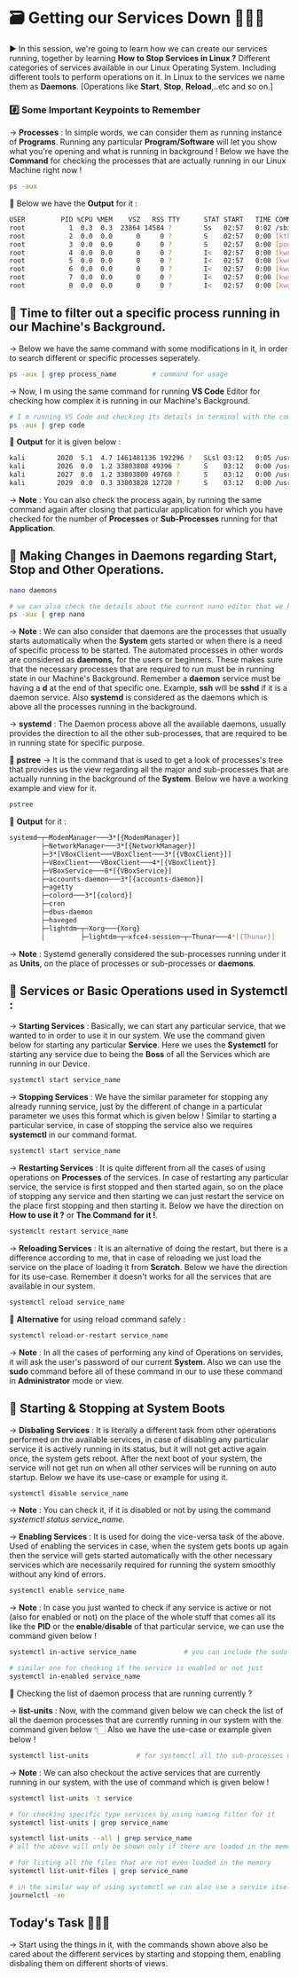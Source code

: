 # 🗃️ Getting our Services Down 👩🏻‍💻

▶️ In this session, we're going to learn how we can create our services running, together by learning **How to Stop Services in Linux ?** Different categories of services available in our Linux Operating System. Including different tools to perform operations on it. In Linux to the services we name them as **Daemons**. [Operations like **Start**, **Stop**, **Reload**,..etc and so on.]

### #️⃣ Some Important Keypoints to Remember

→ **Processes** : In simple words, we can consider them as running instance of **Programs**. Running any particular **Program/Software** will let you show what you're opening and what is running in background ! Below we have the **Command** for checking the processes that are actually running in our Linux Machine right now !

```bash
ps -aux
```

🔖 Below we have the **Output** for it :

```bash
USER         PID %CPU %MEM    VSZ   RSS TTY      STAT START   TIME COMMAND
root           1  0.3  0.3  23864 14584 ?        Ss   02:57   0:02 /sbin/init splash
root           2  0.0  0.0      0     0 ?        S    02:57   0:00 [kthreadd]
root           3  0.0  0.0      0     0 ?        S    02:57   0:00 [pool_workqueue_release]
root           4  0.0  0.0      0     0 ?        I<   02:57   0:00 [kworker/R-kvfree_rcu_reclaim]
root           5  0.0  0.0      0     0 ?        I<   02:57   0:00 [kworker/R-rcu_gp]
root           6  0.0  0.0      0     0 ?        I<   02:57   0:00 [kworker/R-sync_wq]
root           7  0.0  0.0      0     0 ?        I<   02:57   0:00 [kworker/R-slub_flushwq]
root           8  0.0  0.0      0     0 ?        I<   02:57   0:00 [kworker/R-netns]
```

## 📌 Time to filter out a specific process running in our Machine's **Background**.

→ Below we have the same command with some modifications in it, in order to search different or specific processes seperately.

```bash
ps -aux | grep process_name         # command for usage
```

→ Now, I m using the same command for running **VS Code** Editor for checking how complex it is running in our Machine's Background.

```bash
# I m running VS Code and checking its details in terminal with the command given below
ps -aux | grep code
```

🔖 **Output** for it is given below :

```bash
kali        2020  5.1  4.7 1461481136 192296 ?   SLsl 03:12   0:05 /usr/share/code/code
kali        2026  0.0  1.2 33803808 49396 ?      S    03:12   0:00 /usr/share/code/code --type=zygote --no-zygote-sandbox
kali        2027  0.0  1.2 33803800 49760 ?      S    03:12   0:00 /usr/share/code/code --type=zygote
kali        2029  0.0  0.3 33803828 12720 ?      S    03:12   0:00 /usr/share/code/code --type=zygote
```

→ **Note** : You can also check the process again, by running the same command again after closing that particular application for which you have checked for the number of **Processes** or **Sub-Processes** running for that **Application**.

## 📌 Making Changes in Daemons regarding **Start**, **Stop** and Other Operations.

```bash
nano daemons

# we can also check the details about the current nano editor that we have just used by the command given below
ps -aux | grep nano
```

→ **Note** : We can also consider that daemons are the processes that usually starts automatically when the **System** gets started or when there is a need of specific process to be started. The automated processes in other words are considered as **daemons**, for the users or beginners. These makes sure that the necessary processes that are required to run must be in running state in our Machine's Background. Remember a **daemon** service must be having a **d** at the end of that specific one. Example, **ssh** will be **sshd** if it is a daemon service. Also **systemd** is considered as the daemons which is above all the processes running in the background.

→ **systemd** : The Daemon process above all the available daemons, usually provides the direction to all the other sub-processes, that are required to be in running state for specific purpose.

📌 **pstree** → It is the command that is used to get a look of processes's tree that provides us the view regarding all the major and sub-processes that are actually running in the background of the **System**. Below we have a working example and view for it.

```bash
pstree
```

🔖 **Output** for it :

```bash
systemd─┬─ModemManager───3*[{ModemManager}]
        ├─NetworkManager───3*[{NetworkManager}]
        ├─3*[VBoxClient───VBoxClient───3*[{VBoxClient}]]
        ├─VBoxClient───VBoxClient───4*[{VBoxClient}]
        ├─VBoxService───8*[{VBoxService}]
        ├─accounts-daemon───3*[{accounts-daemon}]
        ├─agetty
        ├─colord───3*[{colord}]
        ├─cron
        ├─dbus-daemon
        ├─haveged
        ├─lightdm─┬─Xorg───{Xorg}
        │         ├─lightdm─┬─xfce4-session─┬─Thunar───4*[{Thunar}]
```

→ **Note** : Systemd generally considered the sub-processes running under it as **Units**, on the place of processes or sub-processes or **daemons**. 

## 📌 Services or Basic Operations used in **Systemctl** :

→ **Starting Services** : Basically, we can start any particular service, that we wanted to in order to use it in our system. We use the command given below for starting any particular **Service**. Here we uses the **Systemctl** for starting any service due to being the **Boss** of all the Services which are running in our Device.

```bash
systemctl start service_name
```

→ **Stopping Services** : We have the similar parameter for stopping any already running service, just by the different of change in a particular parameter we uses this format which is given below ! Similar to starting a particular service, in case of stopping the service also we requires **systemctl** in our command format.

```bash
systemctl start service_name
```

→ **Restarting Services** : It is quite different from all the cases of using operations on **Processes** of the services. In case of restarting any particular service, the service is first stopped and then started again, so on the place of stopping any service and then starting we can just restart the service on the place first stopping and then starting it. Below we have the direction on **How to use it ?** or **The Command for it !**.

```bash
systemclt restart service_name
```

→ **Reloading Services** : It is an alternative of doing the restart, but there is a difference according to me, that in case of reloading we just load the service on the place of loading it from **Scratch**. Below we have the direction for its use-case. Remember it doesn't works for all the services that are available in our system.

```bash
systemctl reload service_name
```

🔖 **Alternative** for using reload command safely :

```bash
systemctl reload-or-restart service_name
```

→ **Note** : In all the cases of performing any kind of Operations on servides, it will ask the user's password of our current **System**. Also we can use the **sudo** command before all of these command in our to use these command in **Administrator** mode or view.

## 📌 Starting & Stopping at System Boots

→ **Disbaling Services** : It is literally a different task from other operations performed on the available services, in case of disabling any particular service it is actively running in its status, but it will not get active again once, the system gets reboot. After the next boot of your system, the service will not get run on when all other services will be running on auto startup. Below we have its use-case or example for using it.

```bash
systemctl disable service_name
```

→ **Note** : You can check it, if it is disabled or not by using the command *systemctl status service_name*.

→ **Enabling Services** : It is used for doing the vice-versa task of the above. Used of enabling the services in case, when the system gets boots up again then the service will gets started automatically with the other necessary services which are necessarily required for running the system smoothly without any kind of errors.

```bash
systemctl enable service_name
```
→ **Note** : In case you just wanted to check if any service is active or not (also for enabled or not) on the place of the whole stuff that comes all its like the **PID** or the **enable**/**disable** of that particular service, we can use the command given below !

```bash
systemctl in-active service_name            # you can include the sudo command before it if you wanted to !

# similar one for checking if the service is enabled or not just
systemctl in-enabled service_name
```

📌 Checking the list of daemon process that are running currently ?

→ **list-units** : Now, with the command given below we can check the list of all the daemon processes that are currently running in our system with the command given below 👇🏻 Also we have the use-case or example given below !

```bash
systemctl list-units            # for systemctl all the sub-processes or daemons are considered as units
```

→ **Note** : We can also checkout the active services that are currently running in our system, with the use of command which is given below !

```bash
systemctl list-units -t service

# for checking specific type services by using naming filter for it
systemctl list-units | grep service_name                                                # will only show the service if it is active

systemctl list-units --all | grep service_name                                          # will show all the service with this name even if it is inactive
# all the above will only be shown only if there are loaded in the memory

# for listing all the files that are not even loaded in the memory
systemctl list-unit-files | grep service_name                                          # will show all the services even if those are not loaded in memory

# in the similar way of using systemctl we can also use a service itself called as Journel CTL
journelctl -xe                                                                          # we need to active our ngnix service before we start using our jorunelctl service
```

## Today's Task 👩🏻‍💻

→ Start using the things in it, with the commands shown above also be cared about the different services by starting and stopping them, enabling disbaling them on different shorts of views.